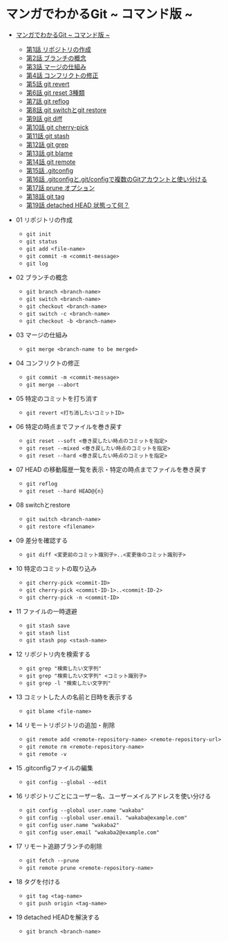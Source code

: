 # マンガでわかるGit ~ コマンド版 ~

- [マンガでわかるGit ~ コマンド版 ~](https://www.r-staffing.co.jp/engineer/archive/category/%E3%83%9E%E3%83%B3%E3%82%AC%E3%83%BBGit)
  - [第1話 リポジトリの作成](https://www.r-staffing.co.jp/engineer/entry/20190621_1)
  - [第2話 ブランチの概念](https://www.r-staffing.co.jp/engineer/entry/20190719_1)
  - [第3話 マージの仕組み](https://www.r-staffing.co.jp/engineer/entry/20190830_1)
  - [第4話 コンフリクトの修正](https://www.r-staffing.co.jp/engineer/entry/20190927_1)
  - [第5話 git revert](https://www.r-staffing.co.jp/engineer/entry/20191025_1)
  - [第6話 git reset 3種類](https://www.r-staffing.co.jp/engineer/entry/20191129_1)
  - [第7話 git reflog](https://www.r-staffing.co.jp/engineer/entry/20191227_1)
  - [第8話 git switchとgit restore](https://www.r-staffing.co.jp/engineer/entry/20200131_1)
  - [第9話 git diff](https://www.r-staffing.co.jp/engineer/entry/20200228_1)
  - [第10話 git cherry-pick](https://www.r-staffing.co.jp/engineer/entry/20200327_1)
  - [第11話 git stash](https://www.r-staffing.co.jp/engineer/entry/20200424_1)
  - [第12話 git grep](https://www.r-staffing.co.jp/engineer/entry/20200605_1)
  - [第13話 git blame](https://www.r-staffing.co.jp/engineer/entry/20200626_1)
  - [第14話 git remote](https://www.r-staffing.co.jp/engineer/entry/20200717_1)
  - [第15話 .gitconfig](https://www.r-staffing.co.jp/engineer/entry/20200821_1)
  - [第16話 .gitconfigと.git/configで複数のGitアカウントと使い分ける](https://www.r-staffing.co.jp/engineer/entry/20200918_1)
  - [第17話 prune オプション](https://www.r-staffing.co.jp/engineer/entry/20201023_1)
  - [第18話 git tag](https://www.r-staffing.co.jp/engineer/entry/20201120_1)
  - [第19話 detached HEAD 状態って何？](https://www.r-staffing.co.jp/engineer/entry/20201225_1)

- 01 リポジトリの作成
  - `git init`
  - `git status`
  - `git add <file-name>`
  - `git commit -m <commit-message>`
  - `git log`
- 02 ブランチの概念
  - `git branch <branch-name>`
  - `git switch <branch-name>`
  - `git checkout <branch-name>`
  - `git switch -c <branch-name>`
  - `git checkout -b <branch-name>`
- 03 マージの仕組み
  - `git merge <branch-name to be merged>`
- 04 コンフリクトの修正
  - `git commit -m <commit-message>`
  - `git merge --abort`
- 05 特定のコミットを打ち消す
  - `git revert <打ち消したいコミットID>`
- 06 特定の時点までファイルを巻き戻す
  - `git reset --soft <巻き戻したい時点のコミットを指定>`
  - `git reset --mixed <巻き戻したい時点のコミットを指定>`
  - `git reset --hard <巻き戻したい時点のコミットを指定>`
- 07 HEAD の移動履歴一覧を表示・特定の時点までファイルを巻き戻す
  - `git reflog`
  - `git reset --hard HEAD@{n}`
- 08 switchとrestore
  - `git switch <branch-name>`
  - `git restore <filename>`
- 09 差分を確認する
  - `git diff <変更前のコミット識別子>..<変更後のコミット識別子>`
- 10 特定のコミットの取り込み
  - `git cherry-pick <commit-ID>`
  - `git cherry-pick <commit-ID-1>..<commit-ID-2>`
  - `git cherry-pick -n <commit-ID>`
- 11 ファイルの一時退避
  - `git stash save`
  - `git stash list`
  - `git stash pop <stash-name>`
- 12 リポジトリ内を検索する
  - `git grep "検索したい文字列"`
  - `git grep "検索したい文字列" <コミット識別子>`
  - `git grep -l "検索したい文字列"`
- 13 コミットした人の名前と日時を表示する
  - `git blame <file-name>`
- 14 リモートリポジトリの追加・削除
  - `git remote add <remote-repository-name> <remote-repository-url>`
  - `git remote rm <remote-repository-name>`
  - `git remote -v`
- 15 .gitconfigファイルの編集
  - `git config --global --edit`
- 16 リポジトリごとにユーザー名、ユーザーメイルアドレスを使い分ける
  - `git config --global user.name "wakaba"`
  - `git config --global user.email. "wakaba@example.com"`
  - `git config user.name "wakaba2"`
  - `git config user.email "wakaba2@example.com"`
- 17 リモート追跡ブランチの削除
  - `git fetch --prune`
  - `git remote prune <remote-repository-name>`
- 18 タグを付ける
  - `git tag <tag-name>`
  - `git push origin <tag-name>`
- 19 detached HEADを解決する
  - `git branch <branch-name>`
